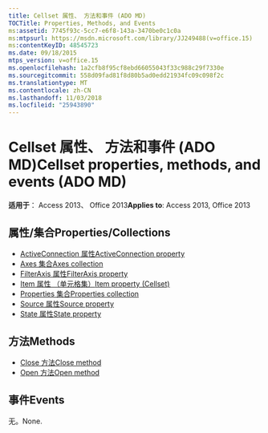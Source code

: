 ```yaml
---
title: Cellset 属性、 方法和事件 (ADO MD)
TOCTitle: Properties, Methods, and Events
ms:assetid: 7745f93c-5cc7-e6f8-143a-3470be0c1c0a
ms:mtpsurl: https://msdn.microsoft.com/library/JJ249488(v=office.15)
ms:contentKeyID: 48545723
ms.date: 09/18/2015
mtps_version: v=office.15
ms.openlocfilehash: 1a2cfb8f95cf8ebd66055043f33c988c29f7330e
ms.sourcegitcommit: 558d09fad81f8d80b5ad0edd21934fc09c098f2c
ms.translationtype: MT
ms.contentlocale: zh-CN
ms.lasthandoff: 11/03/2018
ms.locfileid: "25943890"
---
```

# <a name="cellset-properties-methods-and-events-ado-md"></a><span data-ttu-id="6755b-102">Cellset 属性、 方法和事件 (ADO MD)</span><span class="sxs-lookup"><span data-stu-id="6755b-102">Cellset properties, methods, and events (ADO MD)</span></span>

<span data-ttu-id="6755b-103">**适用于**： Access 2013、 Office 2013</span><span class="sxs-lookup"><span data-stu-id="6755b-103">**Applies to**: Access 2013, Office 2013</span></span>

## <a name="propertiescollections"></a><span data-ttu-id="6755b-104">属性/集合</span><span class="sxs-lookup"><span data-stu-id="6755b-104">Properties/Collections</span></span>

- [<span data-ttu-id="6755b-105">ActiveConnection 属性</span><span class="sxs-lookup"><span data-stu-id="6755b-105">ActiveConnection property</span></span>](activeconnection-property-ado-md.md)
- [<span data-ttu-id="6755b-106">Axes 集合</span><span class="sxs-lookup"><span data-stu-id="6755b-106">Axes collection</span></span>](axes-collection-ado-md.md)
- [<span data-ttu-id="6755b-107">FilterAxis 属性</span><span class="sxs-lookup"><span data-stu-id="6755b-107">FilterAxis property</span></span>](filteraxis-property-ado-md.md)
- [<span data-ttu-id="6755b-108">Item 属性 （单元格集）</span><span class="sxs-lookup"><span data-stu-id="6755b-108">Item property (Cellset)</span></span>](item-property-ado-md-cellset.md)
- [<span data-ttu-id="6755b-109">Properties 集合</span><span class="sxs-lookup"><span data-stu-id="6755b-109">Properties collection</span></span>](properties-collection-ado.md)
- [<span data-ttu-id="6755b-110">Source 属性</span><span class="sxs-lookup"><span data-stu-id="6755b-110">Source property</span></span>](source-property-ado-md.md)
- [<span data-ttu-id="6755b-111">State 属性</span><span class="sxs-lookup"><span data-stu-id="6755b-111">State property</span></span>](state-property-ado-md.md)

## <a name="methods"></a><span data-ttu-id="6755b-112">方法</span><span class="sxs-lookup"><span data-stu-id="6755b-112">Methods</span></span>

- [<span data-ttu-id="6755b-113">Close 方法</span><span class="sxs-lookup"><span data-stu-id="6755b-113">Close method</span></span>](close-method-ado-md.md)
- [<span data-ttu-id="6755b-114">Open 方法</span><span class="sxs-lookup"><span data-stu-id="6755b-114">Open method</span></span>](open-method-ado-md.md)

## <a name="events"></a><span data-ttu-id="6755b-115">事件</span><span class="sxs-lookup"><span data-stu-id="6755b-115">Events</span></span>

<span data-ttu-id="6755b-116">无。</span><span class="sxs-lookup"><span data-stu-id="6755b-116">None.</span></span>

